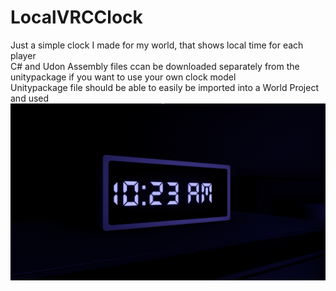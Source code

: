 # LocalVRCClock
Just a simple clock I made for my world, that shows local time for each player  
C# and Udon Assembly files ccan be downloaded separately from the unitypackage if you want to use your own clock model  
Unitypackage file should be able to easily be imported into a World Project and used  
![plot](https://github.com/PhiBeee/LocalVRCClock/blob/main/ClockImage.png)
